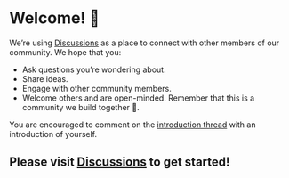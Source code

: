 # Welcome! 👋

We’re using [Discussions](https://github.com/warpurl/warpurl/discussions) as a place to connect with other members of our community. We hope that you:

- Ask questions you’re wondering about. 
- Share ideas. 
- Engage with other community members. 
- Welcome others and are open-minded. Remember that this is a community we build together 💪.

You are encouraged to comment on the [introduction thread](https://github.com/warpurl/warpurl/discussions/1) 
with an introduction of yourself.

## Please visit [Discussions](https://github.com/warpurl/warpurl/discussions) to get started!
